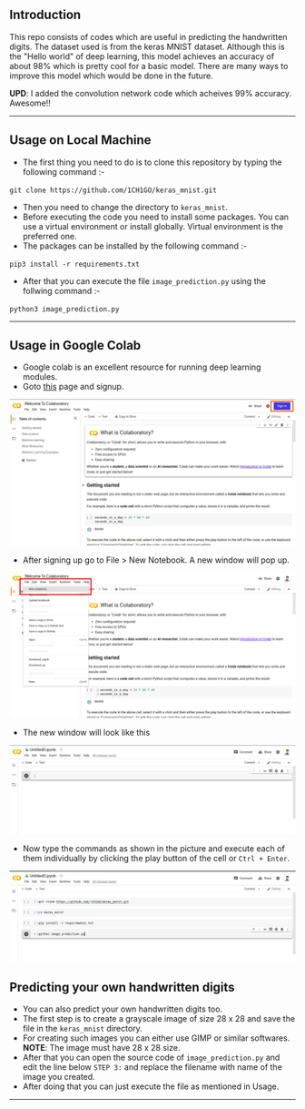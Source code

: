 ## Introduction

This repo consists of codes which are useful in predicting the handwritten digits. The dataset used is from the keras MNIST dataset. Although this is the "Hello world" of deep learning, this model achieves an accuracy of about 98% which is pretty cool for a basic model. There are many ways to improve this model which would be done in the future.

**UPD**: I added the convolution network code which acheives 99% accuracy. Awesome!!

---

## Usage on Local Machine
* The first thing you need to do is to clone this repository by typing the following command :-

`git clone https://github.com/1CH1GO/keras_mnist.git`

* Then you need to change the directory to `keras_mnist`.
* Before executing the code you need to install some packages. You can use a virtual environment or install globally. Virtual environment is the preferred one.
* The packages can be installed by the following command :-

`pip3 install -r requirements.txt`

* After that you can execute the file `image_prediction.py` using the follwing command :-

`python3 image_prediction.py`

---

## Usage in Google Colab
* Google colab is an excellent resource for running deep learning modules.
* Goto [this](https://colab.research.google.com/notebooks/intro.ipynb) page and signup.

![](https://github.com/1CH1GO/keras_mnist/blob/master/images/image_1.jpg?raw=true)

* After signing up go to File > New Notebook. A new window will pop up.

![](https://github.com/1CH1GO/keras_mnist/blob/master/images/image_2.jpg?raw=true)

* The new window will look like this

![](https://github.com/1CH1GO/keras_mnist/blob/master/images/image_3.jpg?raw=true)

* Now type the commands as shown in the picture and execute each of them individually by clicking the play button of the cell or `Ctrl + Enter`.

![](https://github.com/1CH1GO/keras_mnist/blob/master/images/image_4.jpg?raw=true)


## Predicting your own handwritten digits
* You can also predict your own handwritten digits too.
* The first step is to create a grayscale image of size 28 x 28 and save the file in the `keras_mnist` directory.
* For creating such images you can either use GIMP or similar softwares.</br>
**NOTE**: The image must have 28 x 28 size.
* After that you can open the source code of `image_prediction.py` and edit the line below `STEP 3:` and replace the filename with name of the image you created.
* After doing that you can just execute the file as mentioned in Usage.

---

